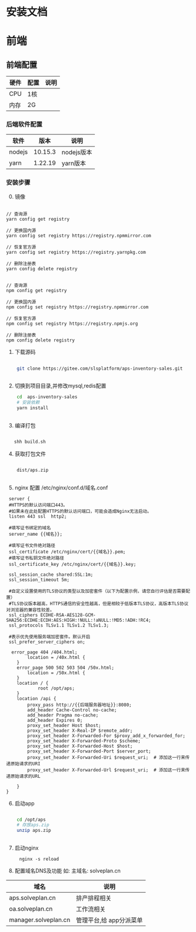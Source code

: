 # 安装文档

# 前端

## 前端配置

| 硬件  | 配置 | 说明 |
|-----|----|----|
| CPU | 1核 |    |
| 内存  | 2G |    | 

### 后端软件配置

| 软件     | 版本      | 说明       |
|--------|---------|----------| 
| nodejs | 10.15.3 | nodejs版本 |
| yarn   | 1.22.19 | yarn版本   | 

### 安装步骤

0. 镜像

```shell

// 查询源
yarn config get registry

// 更换国内源
yarn config set registry https://registry.npmmirror.com

// 恢复官方源
yarn config set registry https://registry.yarnpkg.com

// 删除注册表
yarn config delete registry


// 查询源
npm config get registry

// 更换国内源
npm config set registry https://registry.npmmirror.com

// 恢复官方源
npm config set registry https://registry.npmjs.org

// 删除注册表
npm config delete registry

```

1. 下载源码

```bash
    
    git clone https://gitee.com/slsplatform/aps-inventory-sales.git
    
```

2. 切换到项目目录,并修改mysql,redis配置

```bash
    cd  aps-inventory-sales
    # 安装依赖
    yarn install
    
```

3. 编译打包

```bash

   shh build.sh

```

4. 获取打包文件

```bash

    dist/aps.zip
    
```

5. nginx 配置 /etc/nginx/conf.d/域名.conf

```azure
 server {
 #HTTPS的默认访问端口443。
 #如果未在此处配置HTTPS的默认访问端口，可能会造成Nginx无法启动。
 listen 443 ssl  http2;
 
 #填写证书绑定的域名
 server_name {{域名}}; 

 #填写证书文件绝对路径
 ssl_certificate /etc/nginx/cert/{{域名}}.pem;
 #填写证书私钥文件绝对路径
 ssl_certificate_key /etc/nginx/cert/{{域名}}.key;

 ssl_session_cache shared:SSL:1m;
 ssl_session_timeout 5m;

 #自定义设置使用的TLS协议的类型以及加密套件（以下为配置示例，请您自行评估是否需要配置）
 #TLS协议版本越高，HTTPS通信的安全性越高，但是相较于低版本TLS协议，高版本TLS协议对浏览器的兼容性较差。
 ssl_ciphers ECDHE-RSA-AES128-GCM-SHA256:ECDHE:ECDH:AES:HIGH:!NULL:!aNULL:!MD5:!ADH:!RC4;
 ssl_protocols TLSv1.1 TLSv1.2 TLSv1.3;

 #表示优先使用服务端加密套件。默认开启
 ssl_prefer_server_ciphers on;

  error_page 404 /404.html;
        location = /40x.html {
    }
    error_page 500 502 503 504 /50x.html;
        location = /50x.html {
    }
    location / {
            root /opt/aps;
    }
    location /api {
        proxy_pass http://{{后端服务器地址}}:8080;
        add_header Cache-Control no-cache;
        add_header Pragma no-cache;
        add_header Expires 0;
        proxy_set_header Host $host;  
        proxy_set_header X-Real-IP $remote_addr;  
        proxy_set_header X-Forwarded-For $proxy_add_x_forwarded_for;  
        proxy_set_header X-Forwarded-Proto $scheme;  
        proxy_set_header X-Forwarded-Host $host;  
        proxy_set_header X-Forwarded-Port $server_port;  
        proxy_set_header X-Forwarded-Uri $request_uri;  # 添加这一行来传递原始请求的URI 
        proxy_set_header X-Forwarded-Url $request_uri;  # 添加这一行来传递原始请求的URL

    } 
}  

```

6. 启动app

```bash

    cd /opt/aps
    # 存放aps.zip
    unzip aps.zip
    
```

7. 启动nginx

```shell
     nginx -s reload
```

8. 配置域名DNS及功能
   如: 主域名: solveplan.cn

| 域名                   | 说明             |
|----------------------|----------------|
| aps.solveplan.cn     | 排产排程相关         |
| oa.solveplan.cn      | 工作流相关          |
| manager.solveplan.cn | 管理平台,给 app分派菜单 |
 

